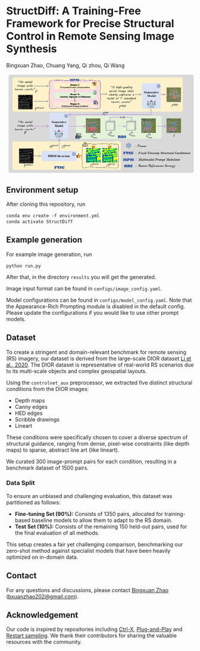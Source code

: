 # StructDiff: A Training-Free Framework for Precise Structural Control in Remote Sensing Image Synthesis

Bingxuan Zhao, Chuang Yang, Qi zhou, Qi Wang


![StructDiff  figure](assets/structure.png)

## Environment setup

After cloning this repository, run

```
conda env create -f environment.yml
conda activate StructDiff
```

## Example generation

For example image generation, run

```
python run.py
```

After that, in the directory `results` you will get the generated.

Image input format can be found in `configs/image_config.yaml`.

Model configurations can be found in `configs/model_config.yaml`. Note that the Appearance-Rich Prompting module is disabled in the default config. Please update the configurations if you would like to use other prompt models.

## Dataset

To create a stringent and domain-relevant benchmark for remote sensing (RS) imagery, our dataset is derived from the large-scale DIOR dataset [Li et al., 2020](https://arxiv.org/abs/1909.00133). The DIOR dataset is representative of real-world RS scenarios due to its multi-scale objects and complex geospatial layouts.

Using the `controlnet_aux` preprocessor, we extracted five distinct structural conditions from the DIOR images:
* Depth maps
* Canny edges
* HED edges
* Scribble drawings
* Lineart

These conditions were specifically chosen to cover a diverse spectrum of structural guidance, ranging from dense, pixel-wise constraints (like depth maps) to sparse, abstract line art (like lineart).

We curated 300 image-prompt pairs for each condition, resulting in a benchmark dataset of 1500 pairs.

### Data Split

To ensure an unbiased and challenging evaluation, this dataset was partitioned as follows:

* **Fine-tuning Set (90%):** Consists of 1350 pairs, allocated for training-based baseline models to allow them to adapt to the RS domain.
* **Test Set (10%):** Consists of the remaining 150 held-out pairs, used for the final evaluation of all methods.

This setup creates a fair yet challenging comparison, benchmarking our zero-shot method against specialist models that have been heavily optimized on in-domain data.



## Contact 

For any questions and discussions, please contact [Bingxuan Zhao](https://github.com/bxuanz) (bxuanzhao202@gmail.com).

## Acknowledgement

Our code is inspired by repositories including [Ctrl-X](https://github.com/genforce/ctrl-x), [Plug-and-Play](https://github.com/MichalGeyer/pnp-diffusers) and [Restart sampling](https://github.com/Newbeeer/diffusion_restart_sampling). We thank their contributors for sharing the valuable resources with the community.



